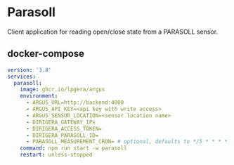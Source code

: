 # Parasoll

Client application for reading open/close state from a PARASOLL sensor.

## docker-compose

```yaml
version: '3.8'
services:
  parasoll:
    image: ghcr.io/lpgera/argus
    environment:
      - ARGUS_URL=http://backend:4000
      - ARGUS_API_KEY=<api key with write access>
      - ARGUS_SENSOR_LOCATION=<sensor location name>
      - DIRIGERA_GATEWAY_IP=
      - DIRIGERA_ACCESS_TOKEN=
      - DIRIGERA_PARASOLL_ID=
      - PARASOLL_MEASUREMENT_CRON= # optional, defaults to */5 * * * *
    command: npm run start -w parasoll
    restart: unless-stopped
```
